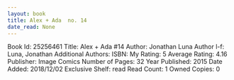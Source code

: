 ```yaml
---
layout: book
title: Alex + Ada  no. 14
date_read: None
---
```


Book Id: 25256461
Title: Alex + Ada #14
Author: Jonathan Luna
Author l-f: Luna, Jonathan
Additional Authors: 
ISBN: 
My Rating: 5
Average Rating: 4.16
Publisher: Image Comics
Number of Pages: 32
Year Published: 2015
Date Added: 2018/12/02
Exclusive Shelf: read
Read Count: 1
Owned Copies: 0

